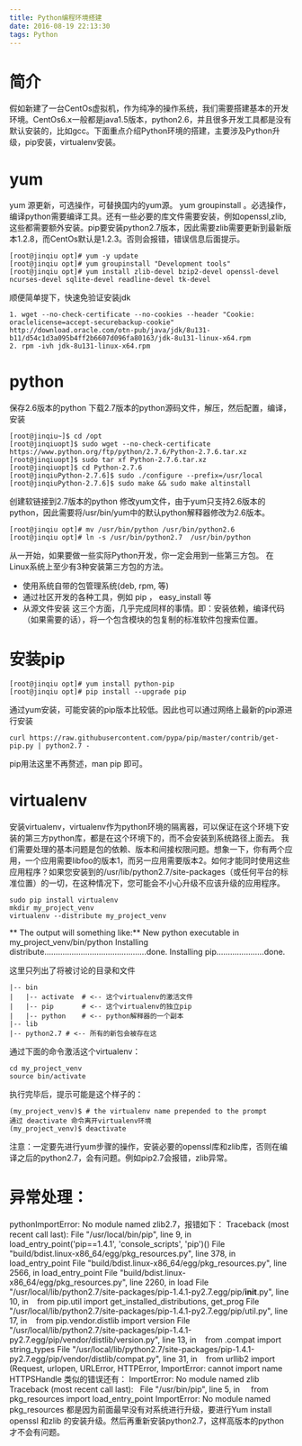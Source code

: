 ```yaml
---
title: Python编程环境搭建
date: 2016-08-19 22:13:30
tags: Python
---
```


# 简介  #
假如新建了一台CentOs虚拟机，作为纯净的操作系统，我们需要搭建基本的开发环境。CentOs6.x一般都是java1.5版本，python2.6，并且很多开发工具都是没有默认安装的，比如gcc。下面重点介绍Python环境的搭建，主要涉及Python升级，pip安装，virtualenv安装。
# yum #
yum 源更新，可选操作，可替换国内的yum源。
yum groupinstall 。必选操作，编译python需要编译工具。还有一些必要的库文件需要安装，例如openssl,zlib,这些都需要额外安装。pip要安装python2.7版本，因此需要zlib需要更新到最新版本1.2.8，而CentOs默认是1.2.3。否则会报错，错误信息后面提示。
```
[root@jinqiu opt]# yum -y update
[root@jinqiu opt]# yum groupinstall "Development tools"
[root@jinqiu opt]# yum install zlib-devel bzip2-devel openssl-devel ncurses-devel sqlite-devel readline-devel tk-devel
```
顺便简单提下，快速免验证安装jdk
```
1. wget --no-check-certificate --no-cookies --header "Cookie: oraclelicense=accept-securebackup-cookie" http://download.oracle.com/otn-pub/java/jdk/8u131-b11/d54c1d3a095b4ff2b6607d096fa80163/jdk-8u131-linux-x64.rpm  
2. rpm -ivh jdk-8u131-linux-x64.rpm
```
# python #
保存2.6版本的python
下载2.7版本的python源码文件，解压，然后配置，编译，安装
```
[root@jinqiu~]$ cd /opt
[root@jinqiuopt]$ sudo wget --no-check-certificate https://www.python.org/ftp/python/2.7.6/Python-2.7.6.tar.xz
[root@jinqiuopt]$ sudo tar xf Python-2.7.6.tar.xz 
[root@jinqiuopt]$ cd Python-2.7.6
[root@jinqiuPython-2.7.6]$ sudo ./configure --prefix=/usr/local
[root@jinqiuPython-2.7.6]$ sudo make && sudo make altinstall
```
<!-- more -->

创建软链接到2.7版本的python
修改yum文件，由于yum只支持2.6版本的python，因此需要将/usr/bin/yum中的默认python解释器修改为2.6版本。
```
[root@jinqiu opt]# mv /usr/bin/python /usr/bin/python2.6
[root@jinqiu opt]# ln -s /usr/bin/python2.7  /usr/bin/python
```

从一开始，如果要做一些实际Python开发，你一定会用到一些第三方包。
在Linux系统上至少有3种安装第三方包的方法。
* 使用系统自带的包管理系统(deb, rpm, 等)
* 通过社区开发的各种工具，例如 pip ， easy_install 等
* 从源文件安装
这三个方面，几乎完成同样的事情。即：安装依赖，编译代码（如果需要的话），将一个包含模块的包复制的标准软件包搜索位置。

# 安装pip #
```
[root@jinqiu opt]# yum install python-pip
[root@jinqiu opt]# pip install --upgrade pip
```
通过yum安装，可能安装的pip版本比较低。因此也可以通过网络上最新的pip源进行安装
```
curl https://raw.githubusercontent.com/pypa/pip/master/contrib/get-pip.py | python2.7 -
```
pip用法这里不再赘述，man pip 即可。

# virtualenv #
安装virtualenv，virtualenv作为python环境的隔离器，可以保证在这个环境下安装的第三方python库，都是在这个环境下的，而不会安装到系统路径上面去。
我们需要处理的基本问题是包的依赖、版本和间接权限问题。想象一下，你有两个应用，一个应用需要libfoo的版本1，而另一应用需要版本2。如何才能同时使用这些应用程序？如果您安装到的/usr/lib/python2.7/site-packages（或任何平台的标准位置）的一切，在这种情况下，您可能会不小心升级不应该升级的应用程序。
```
sudo pip install virtualenv
mkdir my_project_venv
virtualenv --distribute my_project_venv
```
** The output will something like:**
New python executable in my_project_venv/bin/python
Installing distribute.............................................done.
Installing pip.....................done.

这里只列出了将被讨论的目录和文件
```
|-- bin
|   |-- activate  # <-- 这个virtualenv的激活文件
|   |-- pip       # <-- 这个virtualenv的独立pip
|   |-- python    # <-- python解释器的一个副本
|-- lib
|-- python2.7 # <-- 所有的新包会被存在这
```
通过下面的命令激活这个virtualenv：
```
cd my_project_venv
source bin/activate
```
执行完毕后，提示可能是这个样子的：
```
(my_project_venv)$ # the virtualenv name prepended to the prompt
通过 deactivate 命令离开virtualenv环境
(my_project_venv)$ deactivate
```
注意：一定要先进行yum步骤的操作，安装必要的openssl库和zlib库，否则在编译之后的python2.7，会有问题。例如pip2.7会报错，zlib异常。

# 异常处理：
pythonImportError: No module named zlib2.7，报错如下：
Traceback (most recent call last):
File "/usr/local/bin/pip", line 9, in <module>
   load_entry_point('pip==1.4.1', 'console_scripts', 'pip')()
File "build/bdist.linux-x86_64/egg/pkg_resources.py", line 378, in load_entry_point
File "build/bdist.linux-x86_64/egg/pkg_resources.py", line 2566, in load_entry_point
File "build/bdist.linux-x86_64/egg/pkg_resources.py", line 2260, in load
File "/usr/local/lib/python2.7/site-packages/pip-1.4.1-py2.7.egg/pip/__init__.py", line 10, in <module>
   from pip.util import get_installed_distributions, get_prog
File "/usr/local/lib/python2.7/site-packages/pip-1.4.1-py2.7.egg/pip/util.py", line 17, in <module>
   from pip.vendor.distlib import version
File "/usr/local/lib/python2.7/site-packages/pip-1.4.1-py2.7.egg/pip/vendor/distlib/version.py", line 13, in <module>
   from .compat import string_types
File "/usr/local/lib/python2.7/site-packages/pip-1.4.1-py2.7.egg/pip/vendor/distlib/compat.py", line 31, in <module>
   from urllib2 import (Request, urlopen, URLError, HTTPError,
ImportError: cannot import name HTTPSHandle
类似的错误还有：
ImportError: No module named zlib
Traceback (most recent call last):
  File "/usr/bin/pip", line 5, in <module>
    from pkg_resources import load_entry_point
ImportError: No module named pkg_resources
都是因为前面最早没有对系统进行升级，要进行Yum install openssl 和zlib 的安装升级。然后再重新安装python2.7，这样高版本的python 才不会有问题。
